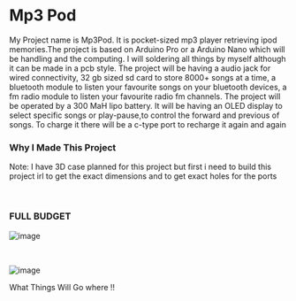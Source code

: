 # Mp3 Pod
My Project name is Mp3Pod. It is pocket-sized mp3 player retrieving ipod memories.The project is based on Arduino Pro or a Arduino Nano which will be handling and the computing. I will soldering all things by myself although it can be made in a pcb style. The project will be having a audio jack for wired connectivity, 32 gb sized sd card to store 8000+ songs at a time, a bluetooth module to listen your favourite songs on your bluetooth devices, a fm radio module to listen your favourite radio fm channels. The project will be operated by a 300 MaH lipo battery. It will be having an OLED display to select specific songs or play-pause,to control the forward and previous of songs. To charge it there will be a c-type port to recharge it again and again

<h3><b>Why I Made This Project</b></h3>


Note: I have 3D case planned for this project but first i need to build this project irl to get the exact dimensions and to get exact holes for the ports


<br>
<h3>FULL BUDGET</h3>

![image](https://github.com/user-attachments/assets/5b50e2b9-62d5-4929-b169-29174d621b18)

<br>

![image](https://github.com/user-attachments/assets/03b5afa6-a5a2-40db-84bf-98d4bbb430a2)

What Things Will Go where !!
